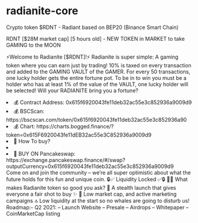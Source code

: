 # radianite-core
Crypto token $RDNT - Radiant based on BEP20 (Binance Smart Chain)

RDNT [$28M market cap] [5 hours old] - NEW TOKEN in MARKET to take GAMING to the MOON

⚡️Welcome to Radianite [$RDNT]!⚡️ 
Radianite is super simple: A gaming token where you can earn just by trading! 10% is taxed on every transaction and added to the GAMING VAULT of the GAMER. For every 50 transactions, one lucky holder gets the entire fortune pot. To be in to win you must be a holder who has at least 1% of the value of the VAULT, one lucky holder will be selected! Will your RADIANITE bring you a fortune?
<li>💰 Contract Address: 0x615f6920043fe11deb32ac55e3c852936a9009d9</li>
<li>💰 BSCScan: https://bscscan.com/token/0x615f6920043fe11deb32ac55e3c852936a90</li>
<li>💰 Chart: https://charts.bogged.finance/?token=0x615F6920043fe11dEB32ac55e3C852936a9009d9</li>
<li>🚀 How To buy?<li>
<li>🥞 BUY ON Pancakeswap: https://exchange.pancakeswap.finance/#/swap?outputCurrency=0x615f6920043fe11deb32ac55e3c852936a9009d9</li>
Come on and join the community – we’re all super optimistic about what the future holds for this fun and unique coin.
🔒✅ Liquidity Locked ✅🔒
🚀✨ What makes Radianite token so good you ask?
🌈 A stealth launch that gives everyone a fair shot to buy ✨
🌈 Low market cap, and active marketing campaigns 🔝
Low liquidity at the start so no whales are going to disturb us!
Roadmap:-
Q2 2021:
– Launch Website
– Presale
– Airdrops
– Whitepaper
– CoinMarketCap listing
